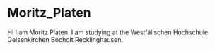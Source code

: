 # Moritz_Platen
Hi I am Moritz Platen. I am studying at the Westfälischen Hochschule Gelsenkirchen Bocholt Recklinghausen.
